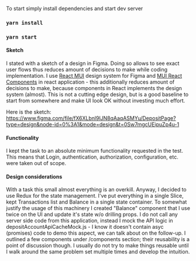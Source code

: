 To start simply install dependencies and start dev server
### `yarn install`
### `yarn start`


#### Sketch
I stated with a sketch of a design in Figma. Doing so allows to see exact user flows thus reduces amount of decisions to make while coding implementation.
I use [React MUI](https://mui.com/) design system for Figma and [MUI React Components](https://mui.com/material-ui/react-autocomplete/) in react application - this additionally reduces amount of decisions to make, 
because components in React implements the design system (almost). This is not a cutting edge design, 
but is a good baseline to start from somewhere and make UI look OK without investing much effort. 

Here is the sketch: https://www.figma.com/file/fX6XLbnl9lJN8qAaqASMYu/DepositPage?type=design&node-id=0%3A1&mode=design&t=0Sw7mgcUEipuZp4u-1

#### Functionality
I kept the task to an absolute minimum functionality requested in the test. This means that Login, authentication, 
authorization, configuration, etc. were taken out of scope.

#### Design considerations
With a task this small almost everything is an overkill. Anyway, I decided to use Redux for the state management.
I've put everything in a single Slice, kept Transactions list and Balance in a single state container. 
To somewhat justify the usage of this machinery I created "Balance" component that I use twice on the UI and update 
it's state w/o drilling props. I do not call any server side code from this application, instead I mock the API logic
in depositAccountApiCacheMock.js - I know it doesn't contain asyc (promises) code to demo this aspect, we can talk about on the follow-up.
I outlined a few components under /components section; their reusability is a point of discussion though. 
I usually do not try to make things reusable until I walk around the same problem set multiple times and develop the intuition.